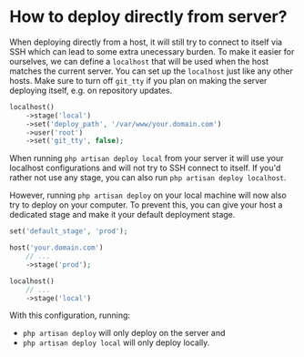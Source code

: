 # How to deploy directly from server?

When deploying directly from a host, it will still try to connect to itself via SSH which can lead to some extra unecessary burden. To make it easier for ourselves, we can define a `localhost` that will be used when the host matches the current server. You can set up the `localhost` just like any other hosts. Make sure to turn off `git_tty` if you plan on making the server deploying itself, e.g. on repository updates.

```php
localhost()
    ->stage('local')
    ->set('deploy_path', '/var/www/your.domain.com')
    ->user('root')
    ->set('git_tty', false);
```

When running `php artisan deploy local` from your server it will use your localhost configurations and will not try to SSH connect to itself. If you'd rather not use any stage, you can also run `php artisan deploy localhost`.

However, running `php artisan deploy` on your local machine will now also try to deploy on your computer. To prevent this, you can give your host a dedicated stage and make it your default deployment stage.

```php
set('default_stage', 'prod');

host('your.domain.com')
    // ...
    ->stage('prod');

localhost()
    // ...
    ->stage('local')
```

With this configuration, running:
* `php artisan deploy` will only deploy on the server and
* `php artisan deploy local` will only deploy locally.